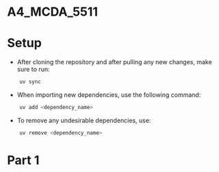 # A4_MCDA_5511

# Setup

- After cloning the repository and after pulling any new changes, make sure to run:
```bash
    uv sync
```

- When importing new dependencies, use the following command:
```bash
    uv add <dependency_name>
```

- To remove any undesirable dependencies, use:
```bash
    uv remove <dependency_name>
```

# Part 1
